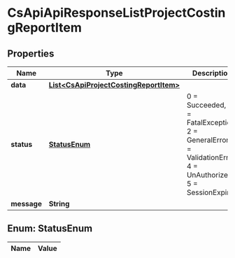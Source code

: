 
# CsApiApiResponseListProjectCostingReportItem

## Properties
Name | Type | Description | Notes
------------ | ------------- | ------------- | -------------
**data** | [**List&lt;CsApiProjectCostingReportItem&gt;**](CsApiProjectCostingReportItem.md) |  |  [optional]
**status** | [**StatusEnum**](#StatusEnum) | 0 &#x3D; Succeeded, 1 &#x3D; FatalException, 2 &#x3D; GeneralError, 3 &#x3D; ValidationError, 4 &#x3D; UnAuthorized, 5 &#x3D; SessionExpired |  [optional]
**message** | **String** |  |  [optional]


<a name="StatusEnum"></a>
## Enum: StatusEnum
Name | Value
---- | -----



